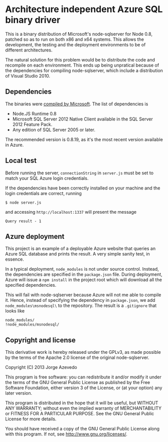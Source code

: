 # Architecture independent Azure SQL binary driver

This is a binary distribution of Microsoft's node-sqlserver for Node 0.8,
patched so as to run on both x86 and x64 systems. This allows the development,
the testing and the deployment environments to be of different architectures.

The natural solution for this problem would be to distribute the code and
recompile on each environment. This ends up being unpratical because of the
dependencies for compiling node-sqlserver, which include a distribution of
Visual Studio 2010.

## Dependencies

The binaries were [compiled by
Microsoft](http://www.microsoft.com/en-us/download/details.aspx?id=29995). The
list of dependencies is

 * Node.JS Runtime 0.8
 * Microsoft SQL Server 2012 Native Client available in the SQL Server 2012 Feature Pack.
 * Any edition of SQL Server 2005 or later.

The recommended version is 0.8.19, as it's the most recent version available in
Azure.

## Local test

Before running the server, `connectionString` in `server.js` must be set to
match your SQL Azure login credentials.

If the dependencies have been correctly installed on your machine and the login
credentials are correct, running

    $ node server.js

and accessing `http://localhost:1337` will present the message

    Query result - 1 

## Azure deployment

This project is an example of a deployable Azure website that queries an Azure
SQL database and prints the result. A very simple sanity test, in essence.

In a typical deployment, `node_modules` is not under source control. Instead,
the dependencies are specified in the `package.json` file. During deployment,
Azure will issue a `npm install` in the project root which will download all
the specified dependencies.

This will fail with node-sqlserver because Azure will not me able to compile
it. Hence, instead of specifying the dependency in `package.json`, we add
`node_modules\msnodesql\` to the repository. The result is a `.gitignore` that looks like

    node_modules/
    !node_modules/msnodesql/

## Copyright and license

This derivative work is hereby released under the GPLv3, as made possible by
the terms of the Apache 2.0 license of the original node-sqlserver.

Copyright (C) 2013 Jorge Azevedo

This program is free software: you can redistribute it and/or modify it under
the terms of the GNU General Public License as published by the Free Software
Foundation, either version 3 of the License, or (at your option) any later
version.

This program is distributed in the hope that it will be useful, but WITHOUT ANY
WARRANTY; without even the implied warranty of MERCHANTABILITY or FITNESS FOR A
PARTICULAR PURPOSE. See the GNU General Public License for more details.

You should have received a copy of the GNU General Public License along with
this program. If not, see http://www.gnu.org/licenses/.
